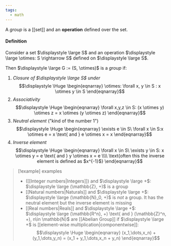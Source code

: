 ```yaml
---
tags:
  - math
---
```

A *group* is a [[set]] and an **operation** defined over the set.

#### Definition

Consider a set $\displaystyle \large S$ and an operation $\displaystyle \large \otimes: S \rightarrow S$ defined on $\displaystyle \large S$.

Then $\displaystyle \large G := (S, \otimes)$ is a *group* if:
1. *Closure of $\displaystyle \large S$ under*
$$\displaystyle \Huge \begin{eqnarray} 
\otimes: \forall x, y \in S : x \otimes y \in S
\end{eqnarray}$$
2. *Associativity*
$$\displaystyle \Huge \begin{eqnarray} 
\forall x,y,z \in S: (x \otimes y) \otimes z =  x \otimes (y \otimes z)
\end{eqnarray}$$
3. *Neutral element* ("kind of the number 1")
$$\displaystyle \Huge \begin{eqnarray} 
\exists e \in S\ \forall x \in S:x \otimes e = x \text{ and } e \otimes x = x
\end{eqnarray}$$
4. *Inverse element*
$$\displaystyle \Huge \begin{eqnarray} 
\forall x \in S\ \exists y \in S: x \otimes y = e \text{ and } y \otimes x = e
\\\\
\text{often this the inverse element is defined as $x^{-1}$}
\end{eqnarray}$$

>[!example] examples
> - ([[Integer numbers|Integers]]) and $\displaystyle \large +$: $\displaystyle \large (\mathbb{Z}, +)$ is a group
> - [[Natural numbers|Naturals]] and $\displaystyle \large +$: $\displaystyle \large (\mathbb{N}_0, +)$ is *not* a group. It has the neutral element but the inverse element is missing
> - [[Real numbers|Reals]] and $\displaystyle \large +$:  $\displaystyle \large (\mathbb{R^n}, +) \text{ and } (\mathbb{Z}^n, +), n\in \mathbb{N}$ are [[Abelian Group]] if $\displaystyle \large +$ is [[element-wise multiplication|componentwise]]:
> $$\displaystyle \Huge \begin{eqnarray} 
> (x_1,\dots,x_n) +  (y_1,\dots,y_n) = 
> (x_1 + y_1,\dots,x_n + y_n)
> \end{eqnarray}$$
